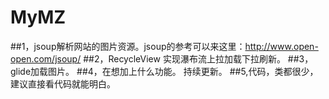 # MyMZ
##1，jsoup解析网站的图片资源。jsoup的参考可以来这里：http://www.open-open.com/jsoup/
##2，RecycleView 实现瀑布流上拉加载下拉刷新。
##3，glide加载图片。
##4，在想加上什么功能。 持续更新。
##5,代码，类都很少，建议直接看代码就能明白。
